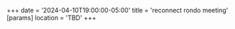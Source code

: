 +++
date = '2024-04-10T19:00:00-05:00'
title = 'reconnect rondo meeting'
[params]
    location = 'TBD'
+++